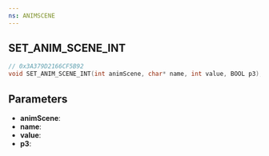 ```yaml
---
ns: ANIMSCENE
---
```

## SET_ANIM_SCENE_INT

```c
// 0x3A379D2166CF5B92
void SET_ANIM_SCENE_INT(int animScene, char* name, int value, BOOL p3);
```

## Parameters
* **animScene**:
* **name**:
* **value**:
* **p3**:
